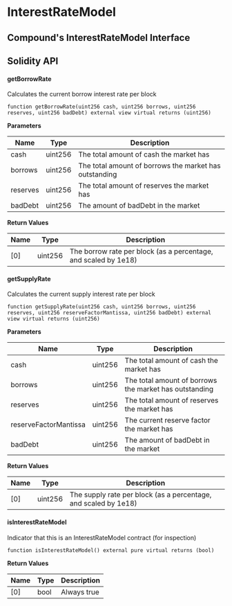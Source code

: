 # InterestRateModel

## Compound's InterestRateModel Interface

## Solidity API

#### getBorrowRate

Calculates the current borrow interest rate per block

```solidity
function getBorrowRate(uint256 cash, uint256 borrows, uint256 reserves, uint256 badDebt) external view virtual returns (uint256)
```

**Parameters**

| Name     | Type    | Description                                            |
| -------- | ------- | ------------------------------------------------------ |
| cash     | uint256 | The total amount of cash the market has                |
| borrows  | uint256 | The total amount of borrows the market has outstanding |
| reserves | uint256 | The total amount of reserves the market has            |
| badDebt  | uint256 | The amount of badDebt in the market                    |

**Return Values**

| Name | Type    | Description                                                     |
| ---- | ------- | --------------------------------------------------------------- |
| \[0] | uint256 | The borrow rate per block (as a percentage, and scaled by 1e18) |



#### getSupplyRate

Calculates the current supply interest rate per block

```solidity
function getSupplyRate(uint256 cash, uint256 borrows, uint256 reserves, uint256 reserveFactorMantissa, uint256 badDebt) external view virtual returns (uint256)
```

**Parameters**

| Name                  | Type    | Description                                            |
| --------------------- | ------- | ------------------------------------------------------ |
| cash                  | uint256 | The total amount of cash the market has                |
| borrows               | uint256 | The total amount of borrows the market has outstanding |
| reserves              | uint256 | The total amount of reserves the market has            |
| reserveFactorMantissa | uint256 | The current reserve factor the market has              |
| badDebt               | uint256 | The amount of badDebt in the market                    |

**Return Values**

| Name | Type    | Description                                                     |
| ---- | ------- | --------------------------------------------------------------- |
| \[0] | uint256 | The supply rate per block (as a percentage, and scaled by 1e18) |



#### isInterestRateModel

Indicator that this is an InterestRateModel contract (for inspection)

```solidity
function isInterestRateModel() external pure virtual returns (bool)
```

**Return Values**

| Name | Type | Description |
| ---- | ---- | ----------- |
| \[0] | bool | Always true |

